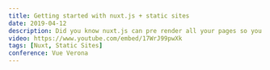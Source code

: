 ```yaml
---
title: Getting started with nuxt.js + static sites
date: 2019-04-12
description: Did you know nuxt.js can pre render all your pages so you can easily create static sites using the Vue.js framework. That means you have a Single Page Application without the need of a server and with great SEO and that's just a few of the benefits of using nuxt.js.
video: https://www.youtube.com/embed/17WrJ99pwXk
tags: [Nuxt, Static Sites]
conference: Vue Verona
---
```

